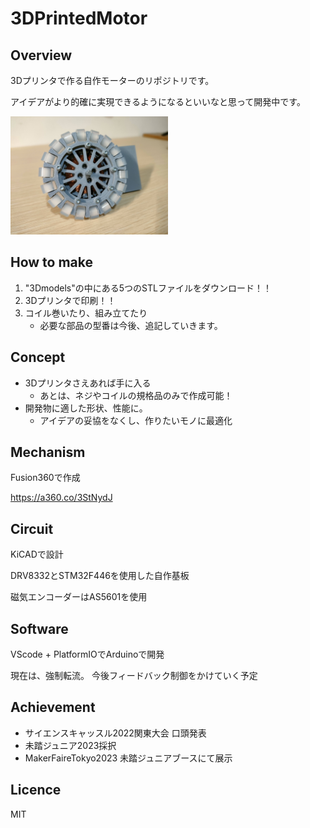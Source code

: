 # 3DPrintedMotor

## Overview
3Dプリンタで作る自作モーターのリポジトリです。

アイデアがより的確に実現できるようになるといいなと思って開発中です。

<img src="https://github.com/Jun-robot/3DPrintedMotor/blob/main/readme.jpg" width="50%">

## How to make
1. "3Dmodels"の中にある5つのSTLファイルをダウンロード！！
1. 3Dプリンタで印刷！！
1. コイル巻いたり、組み立てたり
   - 必要な部品の型番は今後、追記していきます。

## Concept
- 3Dプリンタさえあれば手に入る
  - あとは、ネジやコイルの規格品のみで作成可能！
- 開発物に適した形状、性能に。
  - アイデアの妥協をなくし、作りたいモノに最適化

## Mechanism
Fusion360で作成

https://a360.co/3StNydJ

## Circuit
KiCADで設計

DRV8332とSTM32F446を使用した自作基板

磁気エンコーダーはAS5601を使用

## Software
VScode + PlatformIOでArduinoで開発

現在は、強制転流。
今後フィードバック制御をかけていく予定

## Achievement
- サイエンスキャッスル2022関東大会 口頭発表
- 未踏ジュニア2023採択
- MakerFaireTokyo2023 未踏ジュニアブースにて展示

## Licence
MIT
